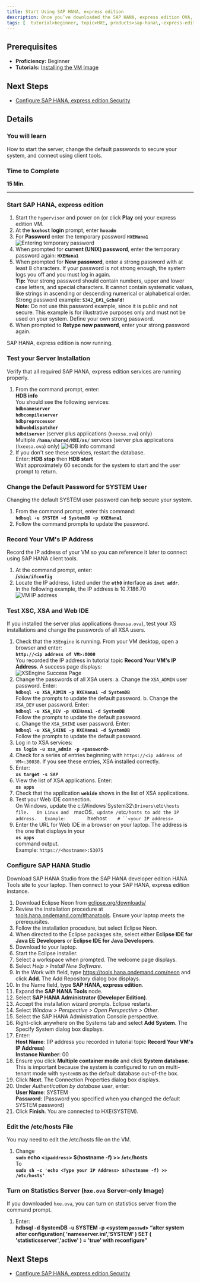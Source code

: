 ```yaml
---
title: Start Using SAP HANA, express edition
description: Once you’ve downloaded the SAP HANA, express edition OVA, start the server, change the default passwords to secure your system, and connect using client tools.
tags: [  tutorial>beginner, topic>HXE, products>sap-hana\,-express-edition ]
---
```

## Prerequisites  
 - **Proficiency:** Beginner
 - **Tutorials:** [Installing the VM Image](http://go.sap.com/developer/tutorials/hxe-ua-installing-vm-image.html)

## Next Steps
 - [Configure SAP HANA, express edition Security](http://go.sap.com/developer/tutorials/hxe-ua-configure-security.html)

## Details
### You will learn  
How to start the server, change the default passwords to secure your system, and connect using client tools.

### Time to Complete
**15 Min**.

---
### Start SAP HANA, express edition
1. Start the `hypervisor` and power on (or click **Play** on) your express edition VM.
2. At the **`hxehost` login** prompt, enter **`hxeadm`**
3. For **Password** enter the temporary password **`HXEHana1`**  
![Entering temporary password](hxe_password.PNG)
3. When prompted for **current (UNIX) password**, enter the temporary password again: **`HXEHana1`**
4. When prompted for **New password**, enter a strong password with at least 8 characters. If your password is not strong enough, the system logs you off and you must log in again.  
**Tip:** Your strong password should contain numbers, upper and lower case letters, and special characters. It cannot contain systematic values, like strings in ascending or descending numerical or alphabetical order.  
Strong password example: **`5342_E#1_GcbaFd!`**  
**Note:** Do not use this password example, since it is public and not secure. This example is for illustrative purposes only and must not be used on your system. Define your own strong password.
5. When prompted to **Retype new password**, enter your strong password again.

SAP HANA, express edition is now running.

### Test your Server Installation
Verify that all required SAP HANA, express edition services are running properly.
1. From the command prompt, enter:  
**HDB info**  
You should see the following services:  
**`hdbnameserver`**  
**`hdbcompileserver`**  
**`hdbpreprocessor`**  
**`hdbwebdispatcher`**  
**`hdbdiserver`** (server plus applications (`hxexsa.ova`) only)  
Multiple **`/hana/shared/HXE/xs/`** services (server plus applications (`hxexsa.ova`) only)
![HDB info command](HXE_hdb_info.PNG)
2. If you don't see these services, restart the database.  
Enter:  **HDB stop**  then **HDB start**  
Wait approximately 60 seconds for the system to start and the user prompt to return.

### Change the Default Password for SYSTEM User
Changing the default SYSTEM user password can help secure your system.
1. From the command prompt, enter this command:  
**`hdbsql -u SYSTEM -d SystemDB -p HXEHana1`**
2. Follow the command prompts to update the password.

### Record Your VM's IP Address
Record the IP address of your VM so you can reference it later to connect using SAP HANA client tools.
1. At the command prompt, enter:  
**/`sbin/ifconfig`**
2. Locate the IP address, listed under the **`eth0`** interface as **`inet addr`**.  
In the following example, the IP address is 10.7.186.70  
![VM IP address](hxe_vm_ip.png)



### Test XSC, XSA and Web IDE
If you installed the server plus applications (`hxexsa.ova`), test your XS installations and change the passwords of all XSA users.
1. Check that the `XSEngine` is running. From your VM desktop, open a browser and enter:  
**`http://<ip address of VM>:8000`**  
You recorded the IP address in tutorial topic **Record Your VM's IP Address**. A success page displays:  
![XSEngine Success Page](hxe_xs_success.PNG)
2. Change the passwords of all XSA users:
    a. Change the `XSA_ADMIN` user password. Enter:  
    **`hdbsql -u XSA_ADMIN -p HXEHana1 -d SystemDB`**   
    Follow the prompts to update the default password.
    b. Change the `XSA_DEV` user password. Enter:  
    **`hdbsql -u XSA_DEV -p HXEHana1 -d SystemDB`**   
    Follow the prompts to update the default password.  
    c. Change the `XSA_SHINE` user password. Enter:  
    **`hdbsql -u XSA_SHINE -p HXEHana1 -d SystemDB`**  
    Follow the prompts to update the default password.
3. Log in to XSA services:  
**`xs login -u xsa_admin -p <password>`**
4. Check for a series of entries beginning with `https://<ip address of VM>:30030`. If you see these entries, XSA installed correctly.
5. Enter:  
**`xs target -s SAP`**
6. View the list of XSA applications. Enter:  
**`xs apps`**
7. Check that the application **`webide`** shows in the list of XSA applications.
8. Test your Web IDE connection.  
On Windows, update the c:\Windows\`System32`\Drivers\`etc`\hosts file.  
On Linux and  `macOS`, update /`etc`/hosts to add the IP address.  
Example:  
`<IP address of the VM>`     `hxehost`    # ``<your IP address>`
9. Enter the URL for Web IDE in a browser on your laptop. The address is the one that displays in your  
**`xs apps`**  
command output.  
Example:  `https://<hostname>:53075`

### Configure SAP HANA Studio
Download SAP HANA Studio from the SAP HANA developer edition HANA Tools site to your laptop. Then connect to your SAP HANA, express edition instance.
1. Download Eclipse Neon from [eclipse.org/downloads/](https://eclipse.org/downloads/)
2. Review the installation procedure at [tools.hana.ondemand.com/#hanatools](https://tools.hana.ondemand.com/#hanatools). Ensure your laptop meets the prerequisites.
3. Follow the installation procedure, but select Eclipse Neon.
4. When directed to the Eclipse packages site, select either **Eclipse IDE for Java EE Developers** or **Eclipse IDE for Java Developers**.
5.	Download to your laptop.
6.	Start the Eclipse installer.
7.	Select a workspace when prompted. The welcome page displays.
8.	Select *Help > Install New Software*.
9.	In the Work with field, type https://tools.hana.ondemand.com/neon and click **Add**. The Add Repository dialog box displays.
10.	In the Name field, type **SAP HANA, express edition**.
11.	Expand the **SAP HANA Tools** node.
12.	Select **SAP HANA Administrator (Developer Edition)**.
13.	Accept the installation wizard prompts. Eclipse restarts.
14.	Select *Window > Perspective > Open Perspective > Other*.
15.	Select the SAP HANA Administration Console perspective.
16.	Right-click anywhere on the Systems tab and select **Add System**. The Specify System dialog box displays.
17.	Enter:  
**Host Name**: (IP address you recorded in tutorial topic **Record Your VM's IP Address**)   
**Instance Number**: 00
18.	Ensure you click **Multiple container mode** and click **System database**. This is important because the system is configured to run on multi-tenant mode with `SystemDB` as the default database out-of-the box.
19.	Click **Next**. The Connection Properties dialog box displays.
20.	Under *Authentication by database user*, enter:  
**User Name**: SYSTEM  
**Password**: (Password you specified when you changed the default SYSTEM password)
21.	Click **Finish**. You are connected to HXE(SYSTEM).

### Edit the /etc/hosts File
You may need to edit the /etc/hosts file on the VM.
1.	Change  
**`sudo` echo <`ipaddress`> $(hostname -f) >> /`etc`/hosts**  
To  
**`sudo sh -c 'echo <Type your IP Address> $(hostname -f) >> /etc/hosts'`**

### Turn on Statistics Server (`hxe.ova` Server-only Image)
If you downloaded `hxe.ova`, you can turn on statistics server from the command prompt.
1. Enter:  
**hdbsql -d SystemDB -u SYSTEM -p <system `passwd`> “alter system alter configuration( 'nameserver.ini','SYSTEM' ) SET ( 'statisticsserver','active' ) = 'true' with reconfigure”**

## Next Steps
 - [Configure SAP HANA, express edition Security](http://go.sap.com/developer/tutorials/hxe-ua-configure-security.html)
